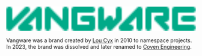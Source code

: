 <a href="https://vangware.com"><img src="https://raw.githubusercontent.com/vangware/.github/main/profile/logo.svg" style="height:4rem" /></a>

Vangware was a brand created by [Lou Cyx](https://lou.cx) in 2010 to namespace projects. In 2023, the brand was dissolved and later renamed to [Coven Engineering](https://coven.engineering).
